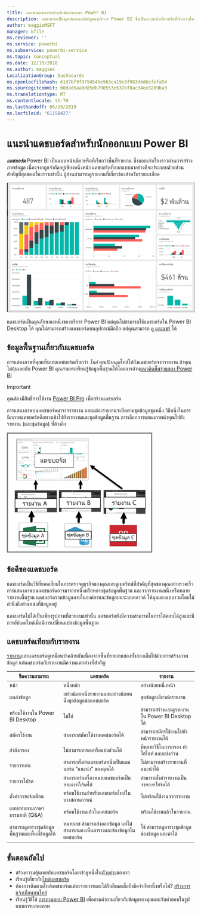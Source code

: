 ```yaml
---
title: แนะนำแดชบอร์ดสำหรับนักออกแบบ Power BI
description: แดชบอร์ดเป็นคุณลักษณะสำคัญของบริการ Power BI ซึ่งเป็นแบบหน้าเดียวหรือที่เรียกว่าพื้นที่รายงาน ซึ่งบอกเล่าเรื่องราวผ่านการสร้างภาพข้อมูล
author: maggieMSFT
manager: kfile
ms.reviewer: ''
ms.service: powerbi
ms.subservice: powerbi-service
ms.topic: conceptual
ms.date: 12/10/2018
ms.author: maggies
LocalizationGroup: Dashboards
ms.openlocfilehash: 61d7bf9f9794545e963ca19c8f983d6d6cfefa54
ms.sourcegitcommit: 60dad5aa0d85db790553e537bf8ac34ee3289ba3
ms.translationtype: MT
ms.contentlocale: th-TH
ms.lasthandoff: 05/29/2019
ms.locfileid: "61150427"
---
```

# <a name="intro-to-dashboards-for-power-bi-designers"></a>แนะนำแดชบอร์ดสำหรับนักออกแบบ Power BI

***แดชบอร์ด*** Power BI เป็นแบบหน้าเดียวหรือที่เรียกว่าพื้นที่รายงาน ซึ่งบอกเล่าเรื่องราวผ่านการสร้างภาพข้อมูล เนื่องจากถูกจำกัดอยู่เพียงหนึ่งหน้า แดชบอร์ดที่ออกแบบมาอย่างดีจะประกอบด้วยส่วนสำคัญที่สุดของเรื่องราวเท่านั้น ผู้อ่านสามารถดูรายงานที่เกี่ยวข้องสำหรับรายละเอียด

![แดชบอร์ด](media/service-dashboards/power-bi-dashboard2.png)

แดชบอร์ดเป็นคุณลักษณะหนึ่งของบริการ Power BI แต่คุณไม่สามารถใช้แดชบอร์ดใน Power BI Desktop ได้ คุณไม่สามารถสร้างแดชบอร์ดบนอุปกรณ์มือถือ แต่คุณสามารถ [ดู และแชร์](mobile-apps-view-dashboard.md) ได้

## <a name="dashboard-basics"></a>ข้อมูลพื้นฐานเกี่ยวกับแดชบอร์ด 

การแสดงภาพที่คุณเห็นบนแดชบอร์ดเรียกว่า *ไทล์* คุณ*ปักหมุด*ไทล์ไปยังแดชบอร์ดจากรายงาน ถ้าคุณไม่คุ้นเคยกับ Power BI คุณสามารถเรียนรู้ข้อมูลพื้นฐานได้โดยการอ่าน[แนวคิดพื้นฐานของ Power BI](service-basic-concepts.md)

> [!IMPORTANT]
> คุณต้องมีสิทธิ์การใช้งาน [Power BI Pro](service-free-vs-pro.md) เพื่อสร้างแดชบอร์ด

การแสดงภาพบนแดชบอร์ดมาจากรายงาน และแต่ละรายงานจะยึดตามชุดข้อมูลชุดหนึ่ง วิธีหนึ่งในการนึกภาพแดชบอร์ดคือทางเข้าไปยังรายงานและชุดข้อมูลพื้นฐาน การเลือกการแสดงภาพนำคุณไปยังรายงาน (และชุดข้อมูล) ที่อ้างอิง

![ไดอะแกรมจะแสดงความสัมพันธ์ระหว่างแดชบอร์ด รายงาน และชุดข้อมูล](media/service-dashboards/power-bi-diagram.png)

## <a name="advantages-of-dashboards"></a>ข้อดีของแดชบอร์ด
แดชบอร์ดเป็นวิธีที่ยอดเยี่ยมในการตรวจดูธุรกิจของคุณและดูเมตริกซ์ที่สำคัญที่สุดของคุณอย่างรวดเร็ว การแสดงภาพบนแดชบอร์ดอาจมาจากหนึ่งหรือหลายชุดข้อมูลพื้นฐาน และจากรายงานหนึ่งหรือหลายรายงานพื้นฐาน แดชบอร์ดรวมข้อมูลภายในองค์กรและข้อมูลบนระบบคลาวด์ ให้มุมมองแบบรวมโดยไม่คำนึงถึงตำแหน่งที่ข้อมูลอยู่

แดชบอร์ดไม่ได้เป็นเพียงรูปภาพที่สวยงามเท่านั้น แดชบอร์ดยังมีความสามารถในการโต้ตอบได้สูงและมีการอัปเดตไทล์เมื่อมีการเปลี่ยนแปลงข้อมูลพื้นฐาน

## <a name="dashboards-versus-reports"></a>แดชบอร์ดเทียบกับรายงาน
[รายงาน](service-reports.md)และแดชบอร์ดดูเหมือนว่าคล้ายกันเนื่องจากพื้นที่รายงานของทั้งสองเต็มไปด้วยการสร้างภาพข้อมูล แต่แดชบอร์ดกับรายงานมีความแตกต่างที่สำคัญ

| **ขีดความสามารถ** | **แดชบอร์ด** | **รายงาน** |
| --- | --- | --- |
| หน้า |หนึ่งหน้า |อย่างน้อยหนึ่งหน้า |
| แหล่งข้อมูล |อย่างน้อยหนึ่งรายงานและอย่างน้อยหนึ่งชุดข้อมูลต่อแดชบอร์ด |ชุดข้อมูลเดียวต่อรายงาน |
| พร้อมใช้งานใน Power BI Desktop |ไม่ใช่ | สามารถสร้างและดูรายงานใน Power BI Desktop ได้ |
| สมัครใช้งาน |สามารถสมัครใช้งานแดชบอร์ดได้ |สามารถสมัครใช้งานไปยังหน้ารายงานได้ |
| กำลังกรอง |ไม่สามารถกรองหรือแบ่งส่วนได้ |มีหลายวิธีในการกรอง ทำไฮไลท์ และแบ่งส่วน |
| รายการเด่น |สามารถตั้งค่าแดชบอร์ดหนึ่งเป็นแดชบอร์ด "แนะนำ" ของคุณได้ |ไม่สามารถสร้างรายงานที่แนะนำได้ |
| รายการโปรด | สามารถทำเครื่องหมายแดชบอร์ดเป็น *รายการโปรด*ได้ | สามารถตั้งค่ารายงานเป็น*รายการโปรด*ได้
| ตั้งค่าการแจ้งเตือน |พร้อมใช้งานสำหรับแดชบอร์ดไทล์ในบางสถานการณ์ |ไม่พร้อมใช้งานจากรายงาน |
| แบบสอบถามภาษาธรรมชาติ (Q&A) |พร้อมใช้งานแล้วในแดชบอร์ด | พร้อมใช้งานแล้วในรายงาน |
| สามารถดูตารางชุดข้อมูลพื้นฐานและพื้นที่ข้อมูลได้ |หมายเลข สามารถส่งออกข้อมูล แต่ไม่สามารถมองเห็นตารางและช่องข้อมูลในแดชบอร์ด |ใช่ สามารถดูตารางชุดข้อมูล ช่องข้อมูล และค่าได้ |


## <a name="next-steps"></a>ขั้นตอนถัดไป
* สร้างความคุ้นเคยกับแดชบอร์ดโดยเข้าดูหนึ่งใน[ตัวอย่าง](sample-tutorial-connect-to-the-samples.md)ของเรา
* เรียนรู้เกี่ยวกับ[ไทล์แดชบอร์ด](service-dashboard-tiles.md)
* ต้องการติดตามไทล์แดชบอร์ดแต่ละรายการและได้รับอีเมลเมื่อถึงขีดจำกัดหนึ่งหรือไม่? [สร้างการแจ้งเตือนบนไทล์](service-set-data-alerts.md)
* เรียนรู้วิธีใช้ [การถามตอบ Power BI](power-bi-tutorial-q-and-a.md) เพื่อถามคำถามเกี่ยวกับข้อมูลของคุณและรับคำตอบในรูปแบบการแสดงภาพ
